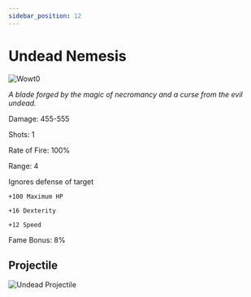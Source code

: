 ```yaml
---
sidebar_position: 12
---
```


# Undead Nemesis

![Wowt0](https://vwiki.valorserver.com/api/item/picture/undead%20nemesis)

<i>A blade forged by the magic of necromancy and a curse from the evil undead.</i>

Damage: 455-555

Shots: 1

Rate of Fire: 100%

Range: 4

Ignores defense of target

    +100 Maximum HP
    
    +16 Dexterity
    
    +12 Speed

Fame Bonus: 8%

## Projectile

![Undead Projectile](https://cdn.discordapp.com/attachments/948363241631916122/950423605316055090/undeadnemesis.gif)
